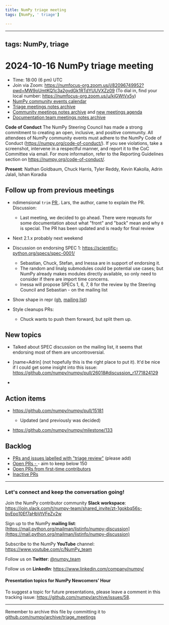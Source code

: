 ```yaml
---
title: NumPy triage meeting
tags: [NumPy, ' triage']

---
```


---
tags: NumPy, triage
---

# 2024-10-16 NumPy triage meeting


- Time: 18:00 (6 pm) UTC
- Join via Zoom: https://numfocus-org.zoom.us/j/82096749952?pwd=MW9oUmtKQ1c3a2gydGk1RTdYUUVXZz09 (To dial in, find your local number: https://numfocus-org.zoom.us/u/kjGWtVx5y)
- [NumPy community events calendar](https://scientific-python.org/calendars)
- [Triage meetings notes archive](https://github.com/numpy/archive/tree/master/triage_meetings)
- [Community meetings notes archive](https://github.com/numpy/archive/tree/main/community_meetings) and [new meetings agenda](https://hackmd.io/76o-IxCjQX2mOXO_wwkcpg)
- [Documentation team meetings notes archive](https://github.com/numpy/archive/tree/main/docs_team_meetings)


**Code of Conduct**
The NumPy Steering Council has made a strong commitment to creating an open, inclusive, and positive community. 
All attendees of NumPy community events must adhere to the NumPy Code of Conduct (https://numpy.org/code-of-conduct/). 
If you see violations, take a screenshot, intervene in a respectful manner, and report it to the CoC Committee via email. For more information, refer to the Reporting Guidelines section on https://numpy.org/code-of-conduct/.

**Present**: Nathan Goldbaum, Chuck Harris, Tyler Reddy, Kevin Kakolla, Adrin Jalali, Ishan Koradia
 
## Follow up from previous meetings

- ndimensional `trim` [PR ](https://github.com/numpy/numpy/pull/15181). Lars, the author, came to explain the PR. Discussion:
  - Last meeting, we decided to go ahead. There were reqeusts for some documentation about what "front" and "back" mean and why `0` is special. The PR has been updated and is ready for final review


- Next 2.1.x probably next weekend

- Discussion on endorsing SPEC 1: https://scientific-python.org/specs/spec-0001/
   - Sebastian, Chuck, Stefan, and Inessa are in support of endorsing it.
   - The random and linalg submodules could be potential use cases; but NumPy already makes modules directly available, so only need to consider if there are import time concerns.
   - Inessa will propose SPECs 1, 6, 7, 8 for the review by the Steering Council and Sebastian - on the mailing list

- Show shape in repr ([gh](https://github.com/numpy/numpy/pull/27482), [mailing list](https://mail.python.org/archives/list/numpy-discussion@python.org/thread/QFLT4Z4ZVSTUPEYNYRS5BZILTNCMWMNN/))

- Style cleanups PRs:
  - Chuck wants to push them forward, but split them up.

## New topics

- Talked about SPEC discussion on the mailing list, it seems that endorsing most of them are uncontroversial.

- [name=Adrin] (not hopefully this is the right place to put it). It'd be nice if I could get some insight into this issue: https://github.com/numpy/numpy/pull/26018#discussion_r1771824129

- 

## Action items

- https://github.com/numpy/numpy/pull/15181
  - Updated (and previously was decided)

- https://github.com/numpy/numpy/milestone/133


## Backlog

* [PRs and issues labelled with "triage review"](https://github.com/numpy/numpy/labels/triage%20review) (please add)
* [Open PRs - ](https://github.com/numpy/numpy/pulls)- aim to keep below 150
* [Open PRs from first-time contributors](https://github.com/orgs/numpy/projects/5) 
* [Inactive PRs](https://github.com/orgs/numpy/projects/6)



---

### Let's connect and keep the conversation going!
Join the NumPy contributor community **Slack workspace**: https://join.slack.com/t/numpy-team/shared_invite/zt-1gokbq56s-bvEpo10Ef7aHbVtVFeZv2w

Sign up to the NumPy **mailing list**: [https://mail.python.org/mailman/listinfo/numpy-discussion](https://mail.python.org/mailman/listinfo/numpy-discussion)

Subscribe to the NumPy **YouTube** channel: https://www.youtube.com/c/NumPy_team

Follow us on **Twitter**: [@numpy_team](https://twitter.com/numpy_team)

Follow us on **LinkedIn**: https://www.linkedin.com/company/numpy/

#### Presentation topics for NumPy Newcomers’ Hour 
To suggest a topic for future presentations, please leave a comment in this tracking issue: https://github.com/numpy/archive/issues/58.

---

Remember to archive this file by committing it to [github.com/numpy/archive/triage_meetings](https://github.com/numpy/archive/tree/main/triage_meetings)